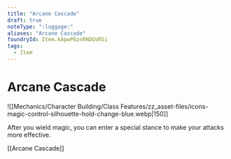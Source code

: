 ```yaml
---
title: "Arcane Cascade"
draft: true
noteType: ":luggage:"
aliases: "Arcane Cascade"
foundryId: Item.kApwP8znRNDGVRSi
tags:
  - Item
---
```


# Arcane Cascade
![[Mechanics/Character Building/Class Features/zz_asset-files/icons-magic-control-silhouette-hold-change-blue.webp|150]]

After you wield magic, you can enter a special stance to make your attacks more effective.

[[Arcane Cascade]]
